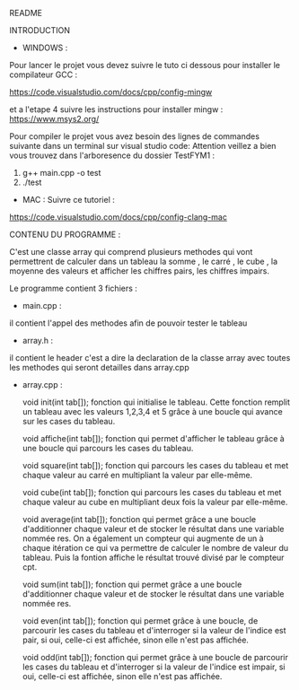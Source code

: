 README

INTRODUCTION

- WINDOWS : 

Pour lancer le projet vous devez suivre le tuto ci dessous pour installer le compilateur GCC :

https://code.visualstudio.com/docs/cpp/config-mingw

et a l'etape 4 suivre les instructions pour installer mingw : https://www.msys2.org/

Pour compiler le projet vous avez besoin des lignes de commandes suivante dans un terminal sur visual studio code:
Attention veillez a bien vous trouvez dans l'arboresence du dossier TestFYM1 : 
1) g++ main.cpp -o test
2) ./test

- MAC :
Suivre ce tutoriel : 

https://code.visualstudio.com/docs/cpp/config-clang-mac
    

CONTENU DU PROGRAMME :

C'est une classe array qui comprend plusieurs methodes qui vont permettrent de calculer 
dans un tableau la somme , le carré , le cube , la moyenne des valeurs et afficher les chiffres pairs, les chiffres impairs.

Le programme contient 3 fichiers :

- main.cpp : 

il contient l'appel des methodes afin de pouvoir tester le tableau

- array.h :

il contient le header c'est a dire la declaration de la classe array avec toutes les methodes qui seront detailles dans array.cpp

- array.cpp :

    void init(int tab[]);
    fonction qui initialise le tableau. Cette fonction remplit un tableau avec les valeurs 1,2,3,4 et 5 grâce à une boucle qui avance sur les cases du tableau.

    void affiche(int tab[]);
    fonction qui permet d'afficher le tableau grâce à une boucle qui parcours les cases du tableau.

    void square(int tab[]);
    fonction qui parcours les cases du tableau et met chaque valeur au carré en multipliant la valeur par elle-même.

    void cube(int tab[]);
    fonction qui parcours les cases du tableau et met chaque valeur au cube en multipliant deux fois la valeur par elle-même.

    void average(int tab[]);
    fonction qui permet grâce a une boucle d'additionner chaque valeur et de stocker le résultat dans une variable nommée res. On a également un compteur qui augmente de un à chaque itération ce qui va permettre de calculer le nombre de valeur du tableau. Puis la fontion affiche le résultat trouvé divisé par le compteur cpt.

    void sum(int tab[]);
    fonction qui permet grâce a une boucle d'additionner chaque valeur et de stocker le résultat dans une variable nommée res.

    void even(int tab[]);
    fonction qui permet grâce à une boucle, de parcourir les cases du tableau et d'interroger si la valeur de l'indice est pair, si oui, celle-ci est affichée, sinon elle n'est pas affichée.

    void odd(int tab[]);
    fonction qui permet grâce à une boucle de parcourir les cases du tableau et d'interroger si la valeur de l'indice est impair, si oui, celle-ci est affichée, sinon elle n'est pas affichée.

